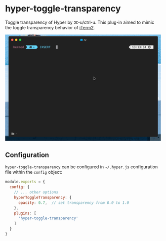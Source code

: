 hyper-toggle-transparency
===

Toggle transparency of Hyper by ⌘-u/ctrl-u.
This plug-in aimed to mimic the toggle transparency behavior of [iTerm2](https://www.iterm2.com/).

![Demo](assets/demo.gif)

## Configuration

`hyper-toggle-transparency` can be configured in `~/.hyper.js` configuration file within the `config` object:

```javascript
module.exports = {
  config: {
    // ... other options
    hyperToggleTransparency: {
      opacity: 0.7,  // set transparency from 0.0 to 1.0
    },
    plugins: [
      'hyper-toggle-transparency'
    ]
  }
}
```
